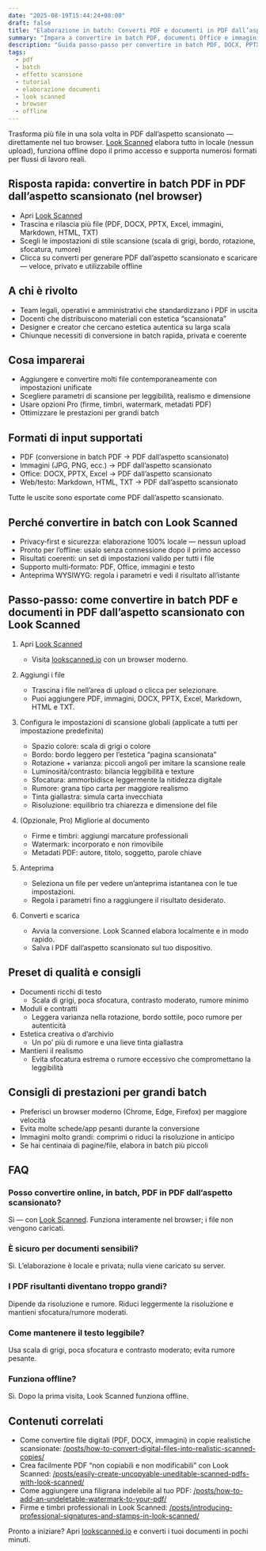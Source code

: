 ```yaml
---
date: "2025-08-19T15:44:24+08:00"
draft: false
title: "Elaborazione in batch: Converti PDF e documenti in PDF dall’aspetto scansionato (Look Scanned)"
summary: "Impara a convertire in batch PDF, documenti Office e immagini in PDF dall’aspetto scansionato con Look Scanned — direttamente nel browser, con piena privacy."
description: "Guida passo‑passo per convertire in batch PDF, DOCX, PPTX, Excel, immagini, Markdown, HTML e TXT in PDF dall’aspetto scansionato con Look Scanned. Locale, veloce e incentrato sulla privacy."
tags:
  - pdf
  - batch
  - effetto scansione
  - tutorial
  - elaborazione documenti
  - look scanned
  - browser
  - offline
---
```


Trasforma più file in una sola volta in PDF dall’aspetto scansionato — direttamente nel tuo browser. [Look Scanned](https://lookscanned.io) elabora tutto in locale (nessun upload), funziona offline dopo il primo accesso e supporta numerosi formati per flussi di lavoro reali.

## Risposta rapida: convertire in batch PDF in PDF dall’aspetto scansionato (nel browser)

- Apri [Look Scanned](https://lookscanned.io)
- Trascina e rilascia più file (PDF, DOCX, PPTX, Excel, immagini, Markdown, HTML, TXT)
- Scegli le impostazioni di stile scansione (scala di grigi, bordo, rotazione, sfocatura, rumore)
- Clicca su converti per generare PDF dall’aspetto scansionato e scaricare — veloce, privato e utilizzabile offline

## A chi è rivolto

- Team legali, operativi e amministrativi che standardizzano i PDF in uscita
- Docenti che distribuiscono materiali con estetica “scansionata”
- Designer e creator che cercano estetica autentica su larga scala
- Chiunque necessiti di conversione in batch rapida, privata e coerente

## Cosa imparerai

- Aggiungere e convertire molti file contemporaneamente con impostazioni unificate
- Scegliere parametri di scansione per leggibilità, realismo e dimensione
- Usare opzioni Pro (firme, timbri, watermark, metadati PDF)
- Ottimizzare le prestazioni per grandi batch

## Formati di input supportati

- PDF (conversione in batch PDF → PDF dall’aspetto scansionato)
- Immagini (JPG, PNG, ecc.) → PDF dall’aspetto scansionato
- Office: DOCX, PPTX, Excel → PDF dall’aspetto scansionato
- Web/testo: Markdown, HTML, TXT → PDF dall’aspetto scansionato

Tutte le uscite sono esportate come PDF dall’aspetto scansionato.

## Perché convertire in batch con Look Scanned

- Privacy‑first e sicurezza: elaborazione 100% locale — nessun upload
- Pronto per l’offline: usalo senza connessione dopo il primo accesso
- Risultati coerenti: un set di impostazioni valido per tutti i file
- Supporto multi‑formato: PDF, Office, immagini e testo
- Anteprima WYSIWYG: regola i parametri e vedi il risultato all’istante

## Passo‑passo: come convertire in batch PDF e documenti in PDF dall’aspetto scansionato con Look Scanned

1. Apri [Look Scanned](https://lookscanned.io)
   - Visita [lookscanned.io](https://lookscanned.io) con un browser moderno.

2. Aggiungi i file
   - Trascina i file nell’area di upload o clicca per selezionare.
   - Puoi aggiungere PDF, immagini, DOCX, PPTX, Excel, Markdown, HTML e TXT.

3. Configura le impostazioni di scansione globali (applicate a tutti per impostazione predefinita)
   - Spazio colore: scala di grigi o colore
   - Bordo: bordo leggero per l’estetica “pagina scansionata”
   - Rotazione + varianza: piccoli angoli per imitare la scansione reale
   - Luminosità/contrasto: bilancia leggibilità e texture
   - Sfocatura: ammorbidisce leggermente la nitidezza digitale
   - Rumore: grana tipo carta per maggiore realismo
   - Tinta giallastra: simula carta invecchiata
   - Risoluzione: equilibrio tra chiarezza e dimensione del file

4. (Opzionale, Pro) Migliorie al documento
   - Firme e timbri: aggiungi marcature professionali
   - Watermark: incorporato e non rimovibile
   - Metadati PDF: autore, titolo, soggetto, parole chiave

5. Anteprima
   - Seleziona un file per vedere un’anteprima istantanea con le tue impostazioni.
   - Regola i parametri fino a raggiungere il risultato desiderato.

6. Converti e scarica
   - Avvia la conversione. Look Scanned elabora localmente e in modo rapido.
   - Salva i PDF dall’aspetto scansionato sul tuo dispositivo.

## Preset di qualità e consigli

- Documenti ricchi di testo
  - Scala di grigi, poca sfocatura, contrasto moderato, rumore minimo
- Moduli e contratti
  - Leggera varianza nella rotazione, bordo sottile, poco rumore per autenticità
- Estetica creativa o d’archivio
  - Un po’ più di rumore e una lieve tinta giallastra
- Mantieni il realismo
  - Evita sfocatura estrema o rumore eccessivo che compromettano la leggibilità

## Consigli di prestazioni per grandi batch

- Preferisci un browser moderno (Chrome, Edge, Firefox) per maggiore velocità
- Evita molte schede/app pesanti durante la conversione
- Immagini molto grandi: comprimi o riduci la risoluzione in anticipo
- Se hai centinaia di pagine/file, elabora in batch più piccoli

## FAQ

### Posso convertire online, in batch, PDF in PDF dall’aspetto scansionato?
Sì — con [Look Scanned](https://lookscanned.io). Funziona interamente nel browser; i file non vengono caricati.

### È sicuro per documenti sensibili?
Sì. L’elaborazione è locale e privata; nulla viene caricato su server.

### I PDF risultanti diventano troppo grandi?
Dipende da risoluzione e rumore. Riduci leggermente la risoluzione e mantieni sfocatura/rumore moderati.

### Come mantenere il testo leggibile?
Usa scala di grigi, poca sfocatura e contrasto moderato; evita rumore pesante.

### Funziona offline?
Sì. Dopo la prima visita, Look Scanned funziona offline.

## Contenuti correlati

- Come convertire file digitali (PDF, DOCX, immagini) in copie realistiche scansionate: [/posts/how-to-convert-digital-files-into-realistic-scanned-copies/](../how-to-convert-digital-files-into-realistic-scanned-copies/)
- Crea facilmente PDF “non copiabili e non modificabili” con Look Scanned: [/posts/easily-create-uncopyable-uneditable-scanned-pdfs-with-look-scanned/](../easily-create-uncopyable-uneditable-scanned-pdfs-with-look-scanned/)
- Come aggiungere una filigrana indelebile al tuo PDF: [/posts/how-to-add-an-undeletable-watermark-to-your-pdf/](../how-to-add-an-undeletable-watermark-to-your-pdf/)
- Firme e timbri professionali in Look Scanned: [/posts/introducing-professional-signatures-and-stamps-in-look-scanned/](../introducing-professional-signatures-and-stamps-in-look-scanned/)

Pronto a iniziare? Apri [lookscanned.io](https://lookscanned.io) e converti i tuoi documenti in pochi minuti. 